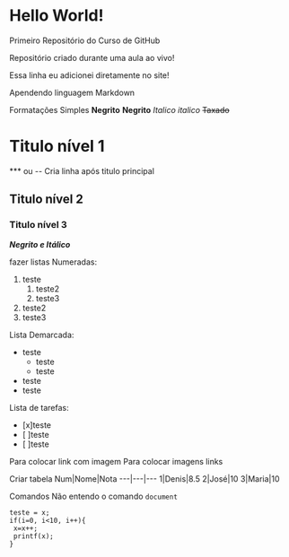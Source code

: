 # Hello World!
 Primeiro Repositório do Curso de GitHub

Repositório criado durante uma aula ao vivo!

Essa linha eu adicionei diretamente no site!

Apendendo linguagem Markdown

Formatações Simples
**Negrito**
__Negrito__ 
*Italico*
_italico_
~~Taxado~~
# Titulo nível 1 #
*** ou -- Cria linha após titulo principal
## Titulo nível 2 ##
### Titulo nível 3 ###
*__Negrito e Itálico__*

fazer listas Numeradas:
1. teste
   1. teste2
   1. teste3
1. teste2
1. teste3 

Lista Demarcada:
* teste
   * teste
   * teste
* teste
* teste

Lista de tarefas:
- [x]teste
- [ ]teste
- [ ]teste

![]()Para colocar link com imagem
[]()Para colocar imagens links

Criar tabela
Num|Nome|Nota
---|---|---
1|Denis|8.5
2|José|10
3|Maria|10

Comandos
Não entendo o comando `document`

```
teste = x;
if(i=0, i<10, i++){
 x=x++;
 printf(x);
}
``` 

